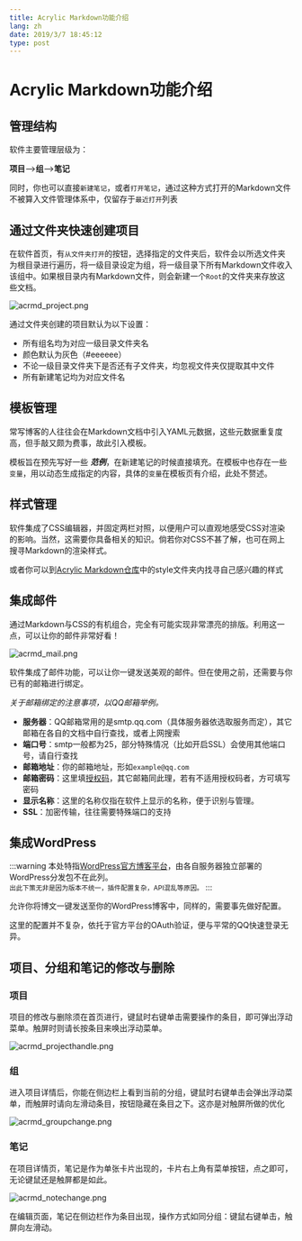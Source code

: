 ```yaml
---
title: Acrylic Markdown功能介绍
lang: zh
date: 2019/3/7 18:45:12
type: post
---
```


# Acrylic Markdown功能介绍

## 管理结构

软件主要管理层级为：

**项目**-->**组**-->**笔记**

同时，你也可以直接`新建笔记`，或者`打开笔记`，通过这种方式打开的Markdown文件不被算入文件管理体系中，仅留存于`最近打开`列表

## 通过文件夹快速创建项目

在软件首页，有`从文件夹打开`的按钮，选择指定的文件夹后，软件会以所选文件夹为根目录进行遍历，将一级目录设定为组，将一级目录下所有Markdown文件收入该组中。如果根目录内有Markdown文件，则会新建一个`Root`的文件夹来存放这些文档。

![acrmd_project.png](https://storage.live.com/items/51816931BAB0F7A8!12107?authkey=AO7QXpgYo7-5DUU)

通过文件夹创建的项目默认为以下设置：

- 所有组名均为对应一级目录文件夹名
- 颜色默认为灰色（#eeeeee）
- 不论一级目录文件夹下是否还有子文件夹，均忽视文件夹仅提取其中文件
- 所有新建笔记均为对应文件名

## 模板管理

常写博客的人往往会在Markdown文档中引入YAML元数据，这些元数据重复度高，但手敲又颇为费事，故此引入模板。

模板旨在预先写好一些 ***范例***，在新建笔记的时候直接填充。在模板中也存在一些`变量`，用以动态生成指定的内容，具体的`变量`在模板页有介绍，此处不赘述。

## 样式管理

软件集成了CSS编辑器，并固定两栏对照，以便用户可以直观地感受CSS对渲染的影响。当然，这需要你具备相关的知识。倘若你对CSS不甚了解，也可在网上搜寻Markdown的渲染样式。

或者你可以到[Acrylic Markdown仓库](https://github.com/Richasy/Acrylic-Markdown-Resource)中的style文件夹内找寻自己感兴趣的样式

## 集成邮件

通过Markdown与CSS的有机组合，完全有可能实现非常漂亮的排版。利用这一点，可以让你的邮件非常好看！

![acrmd_mail.png](https://storage.live.com/items/51816931BAB0F7A8!12109?authkey=AO7QXpgYo7-5DUU)

软件集成了邮件功能，可以让你一键发送美观的邮件。但在使用之前，还需要与你已有的邮箱进行绑定。

*关于邮箱绑定的注意事项，以QQ邮箱举例。*

- **服务器**：QQ邮箱常用的是smtp.qq.com（具体服务器依选取服务而定），其它邮箱在各自的文档中自行查找，或者上网搜索
- **端口号**：smtp一般都为25，部分特殊情况（比如开启SSL）会使用其他端口号，请自行查找
- **邮箱地址**：你的邮箱地址，形如`example@qq.com`
- **邮箱密码**：这里填[授权码](https://service.mail.qq.com/cgi-bin/help?subtype=1&&no=1001256&&id=28)，其它邮箱同此理，若有不适用授权码者，方可填写密码
- **显示名称**：这里的名称仅指在软件上显示的名称，便于识别与管理。
- **SSL**：加密传输，往往需要特殊端口的支持

## 集成WordPress

:::warning
本处特指[WordPress官方博客平台](https://wordpress.com/)，由各自服务器独立部署的WordPress分发包不在此列。    
<small>出此下策无非是因为版本不统一，插件配置复杂，API混乱等原因。</small>
:::

允许你将博文一键发送至你的WordPress博客中，同样的，需要事先做好配置。

这里的配置并不复杂，依托于官方平台的OAuth验证，便与平常的QQ快速登录无异。

## 项目、分组和笔记的修改与删除

### 项目

项目的修改与删除须在首页进行，键鼠时右键单击需要操作的条目，即可弹出浮动菜单。触屏时则请长按条目来唤出浮动菜单。

![acrmd_projecthandle.png](https://storage.live.com/items/51816931BAB0F7A8!12110?authkey=AO7QXpgYo7-5DUU)

### 组

进入项目详情后，你能在侧边栏上看到当前的分组，键鼠时右键单击会弹出浮动菜单，而触屏时请向左滑动条目，按钮隐藏在条目之下。这亦是对触屏所做的优化

![acrmd_groupchange.png](https://storage.live.com/items/51816931BAB0F7A8!12111?authkey=AO7QXpgYo7-5DUU)

### 笔记

在项目详情页，笔记是作为单张卡片出现的，卡片右上角有菜单按钮，点之即可，无论键鼠还是触屏都是如此。

![acrmd_notechange.png](https://storage.live.com/items/51816931BAB0F7A8!12112?authkey=AO7QXpgYo7-5DUU)

在编辑页面，笔记在侧边栏作为条目出现，操作方式如同分组：键鼠右键单击，触屏向左滑动。